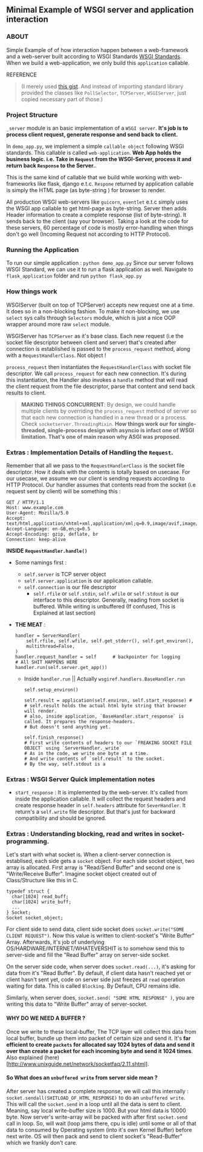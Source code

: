 ## Minimal Example of WSGI server and application interaction

### **ABOUT**
Simple Example of of how interaction happen between a web-framework and a web-server built according to WSGI Standards [WSGI Standards](https://peps.python.org/pep-3333/). 
When we build a web-application, we only build this `application` callable.

REFERENCE
> (I merely used [this gist](https://gist.github.com/nottrobin/8c12c9921aeb885dbe07). And instead of importing standard library provided the classes like `PollSelector`, `TCPServer`, `WSGIServer`, just copied necessary part of those.)


### **Project Structure**
  `_server` module is an basic implementation of a `WSGI server`. 
  **It's job is to process client request, generate response and send back to client.**
  
  In `demo_app.py`, we implement a simple `callable object` following WSGI standards. This callable is called `web-application`.
  **Web App holds the business logic. i.e. Take in `Request` from the WSGI-Server, process it and return back `Response` to the Server.**.

  This is the same kind of callable that we build while working with web-frameworks 
  like flask, django e.t.c. `Respone` returned by application callable is simply the HTML page (as byte-string ) for browser to render.
    
  All production WSGI web-servers like `guicorn`, `eventlet` e.t.c simply uses the WSGI app callable to get html-page as byte-string. 
  Server then adds Header information to create a complete response (list of byte-string). It sends back to the client (say your browser). Taking a look at the code for these servers, 60 percentage of code is mostly error-handling when things don't go well (Incoming Request not according to HTTP Protocol).

### **Running the Application**
To run our simple application : `python demo_app.py`
Since our server follows WSGI Standard, we can use it to run a flask application as well. Navigate to `flask_application` folder and run `python flask_app.py`


### **How things work** 

WSGIServer (built on top of TCPServer) accepts new request one at a time. It does so in a non-blocking fashion.
To make it non-blocking, we use `select` sys calls through `Selectors` module, which is just a nice OOP wrapper around 
more raw `select` module. 

WSGIServer has `TCPServer` as it's base class. Each new request (i.e the socket file descriptor between client and server) that's created after connection is established is passed to the `process_request` method, along with a `RequestHandlerClass`. Not object ! 
  
`process_request` then instantiates the `RequestHandlerClass` with socket file descriptor. We call `process_request` for each new connection. It's during this instantiation, the Handler also invokes a `handle` method that will read the client request from the file descriptor, parse that content and send back results to client.

> **MAKING THINGS CONCURRENT**:
By design, we could handle multiple clients by overriding the `process_request` method of server so that each new connection is handled in a new thread or a process. Check `socketserver.ThreadingMixin`. 
 **How things work our for single-threaded, single-process design with asyncio is infact one of WSGI limitation. That's one of main reason why ASGI was proposed.**  

### **Extras : Implementation Details of Handling the `Request`.**
Remember that all we pass to the `RequestHandlerClass` is the socket file descriptor. How it deals with the contents is totally based on usecase. 
For our usecase, we assume we our client is sending requests according to HTTP Protocol. Our handler assumes that contents read from the socket (i.e request sent by client)
will be something this : 

```
GET / HTTP/1.1
Host: www.example.com
User-Agent: Mozilla/5.0
Accept: text/html,application/xhtml+xml,application/xml;q=0.9,image/avif,image/webp,*/*;q=0.8
Accept-Language: en-GB,en;q=0.5
Accept-Encoding: gzip, deflate, br
Connection: keep-alive
```

**INSIDE `RequestHandler.handle()`**
- Some namings first : 
  - `self.server` is TCP server object
  - `self.server.application` is our application callable.
  - `self.connection` is our file descriptor
    - `self.rfile` or `self.stdin`, `self.wfile` or `self.stdout` is our interface to this descriptor. Generally, reading from socket is buffered. While writing is unbuffered (If confused, This is Explained at last section)

- **THE MEAT** :
    ```
    handler = ServerHandler(
        self.rfile, self.wfile, self.get_stderr(), self.get_environ(),
        multithread=False,
    )
    handler.request_handler = self      # backpointer for logging
    # All SHIT HAPPENS HERE
    handler.run(self.server.get_app())
    ``` 

    - Inside `handler.run` || Actually `wsgiref.handlers.BaseHandler.run`
      ```
      self.setup_environ()

      self.result = application(self.environ, self.start_response) #
      # self.result holds the actual html byte string that browser will render. 
      # also, inside application, `BaseHandler.start_response` is called. It prepares the response-headers. 
      # But doesn't send anything yet.

      self.finish_response()
      # First write contents of headers to our `FREAKING SOCKET FILE OBJECT` using `ServerHandler._write`
      # As in the code, we write one byte at a time. 
      # And write contents of `self.result` to the socket.
      # By the way, self.stdout is a 
      ```

### **Extras : WSGI Server Quick implementation notes**
  - `start_response` : It is implemented by the web-server. It's called from inside the application callable. It will collect the request headers and create response header in `self.headers` attribute for `SeverHandler`. It return's a `self.write` file descriptor. But that's just for backward compatibility and should be ignored.

### **Extras : Understanding blocking, read and writes in socket-programming.**

Let's start with what socket is. When a client-server connection is establised, each side gets a `socket` object. For each side socket object, two array is allocated. 
First array is "Read/Send Buffer" and second one is "Write/Receive Buffer".
Imagine socket object created out of Class/Structure like this in C. 
```
typedef struct {
  char[1024] read_buff;
  char[1024] write_buff;
  ...
} Socket;
Socket socket_object;
```

For client side to send data, client side socket does  `socket.write("SOME CLIENT REQUEST")`. Now this value is written to client-socket's "Write Buffer" Array. Afterwards, it's job of underlying OS/HARDWARE/INTERNET/WHATEVERSHIT  is to somehow send this to server-side and fill the "Read Buffer" array on server-side socket. 

On the server side code, when server does `socket.read(...)`, it's asking for data from it's "Read Buffer". By default, if client data hasn't reached yet or client hasn't sent yet, code on server side just freezes at `read` operation waiting for data. This is called `Blocking`. By Default, CPU remains idle. 

Similarly, when server does,  `socket.send( "SOME HTML RESPONSE" )`, you are writing this data to "Write Buffer" array of server-socket. 

#### WHY DO WE NEED A BUFFER ?
Once we write to these local-buffer,  The TCP layer will collect this data from local buffer, bundle up them into packet of certain size and send it. It's **far efficient to create `packets` for allocated say 1024 bytes of data and send it over than create a packet for each incoming byte and send it 1024 times**.
Also explained (here)[http://www.unixguide.net/network/socketfaq/2.11.shtml].

#### So What does an `unbuffered write` from server side mean ?
After server has created a complete response, we will call this internally : `socket.sendall(SHITLOAD_OF_HTML_RESPONSE)` to do an `unbuffered write`. 
This will call the `socket.send` in a loop until all the data is sent to client. Meaning, say local write-buffer size is 1000. But your html data is 
10000 byte. Now server's write-array will be packed with after first `socket.send` call in loop. So, will wait (loop jams there, cpu is idle) until some or all of that data to consumed by Operating system (into it's own Kernel Buffer) before next write. OS will then pack and send to client socket's "Read-Buffer" which we frankly don't care.  


    
